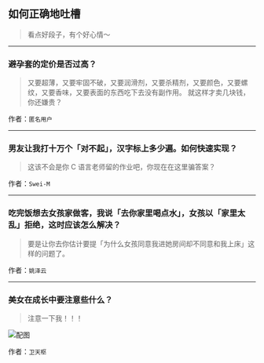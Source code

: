 ## 如何正确地吐槽

> 看点好段子，有个好心情～


 
---

### 避孕套的定价是否过高？

> 又要超薄，又要牢固不破，又要润滑剂，又要杀精剂，又要颜色，又要螺纹，又要香味，又要表面的东西吃下去没有副作用。
> 就这样才卖几块钱，你还嫌贵？


作者：`匿名用户`

---

### 男友让我打十万个「对不起」，汉字标上多少遍。如何快速实现？

> 这该不会是你 C 语言老师留的作业吧，你现在在这里骗答案？


作者：`Swei-M`

---

### 吃完饭想去女孩家做客，我说「去你家里喝点水」，女孩以「家里太乱」拒绝，这时应该怎么解决？

> 要是让你去你估计要提「为什么女孩同意我进她房间却不同意和我上床」这样的问题了。


作者：`姚泽云`

---

### 美女在成长中要注意些什么？

> 注意一下我！！！



![配图](http://pic3.zhimg.com/70/794bb5e1a747ba3adf01544175a2f4a2_b.jpg)


作者：`卫天枢`